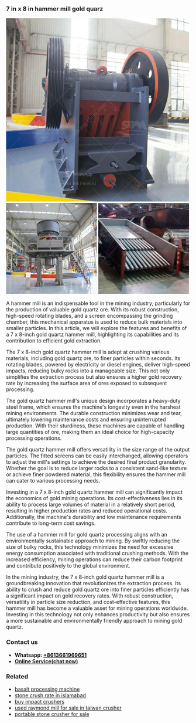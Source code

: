 <h3>7 in x 8 in hammer mill gold quarz</h3><img src='1708497191.jpg' alt=''><p>A hammer mill is an indispensable tool in the mining industry, particularly for the production of valuable gold quartz ore. With its robust construction, high-speed rotating blades, and a screen encompassing the grinding chamber, this mechanical apparatus is used to reduce bulk materials into smaller particles. In this article, we will explore the features and benefits of a 7 x 8-inch gold quartz hammer mill, highlighting its capabilities and its contribution to efficient gold extraction.</p><p>The 7 x 8-inch gold quartz hammer mill is adept at crushing various materials, including gold quartz ore, to finer particles within seconds. Its rotating blades, powered by electricity or diesel engines, deliver high-speed impacts, reducing bulky rocks into a manageable size. This not only simplifies the extraction process but also ensures a higher gold recovery rate by increasing the surface area of ores exposed to subsequent processing.</p><p>The gold quartz hammer mill's unique design incorporates a heavy-duty steel frame, which ensures the machine's longevity even in the harshest mining environments. The durable construction minimizes wear and tear, ultimately lowering maintenance costs and ensuring uninterrupted production. With their sturdiness, these machines are capable of handling large quantities of ore, making them an ideal choice for high-capacity processing operations.</p><p>The gold quartz hammer mill offers versatility in the size range of the output particles. The fitted screens can be easily interchanged, allowing operators to adjust the mill's settings to achieve the desired final product granularity. Whether the goal is to reduce larger rocks to a consistent sand-like texture or achieve finer powdered material, this flexibility ensures the hammer mill can cater to various processing needs.</p><p>Investing in a 7 x 8-inch gold quartz hammer mill can significantly impact the economics of gold mining operations. Its cost-effectiveness lies in its ability to process large volumes of material in a relatively short period, resulting in higher production rates and reduced operational costs. Additionally, the machine's durability and low maintenance requirements contribute to long-term cost savings.</p><p>The use of a hammer mill for gold quartz processing aligns with an environmentally sustainable approach to mining. By swiftly reducing the size of bulky rocks, this technology minimizes the need for excessive energy consumption associated with traditional crushing methods. With the increased efficiency, mining operations can reduce their carbon footprint and contribute positively to the global environment.</p><p>In the mining industry, the 7 x 8-inch gold quartz hammer mill is a groundbreaking innovation that revolutionizes the extraction process. Its ability to crush and reduce gold quartz ore into finer particles efficiently has a significant impact on gold recovery rates. With robust construction, versatility in particle size reduction, and cost-effective features, this hammer mill has become a valuable asset for mining operations worldwide. Investing in this technology not only enhances productivity but also ensures a more sustainable and environmentally friendly approach to mining gold quartz.</p><h3>Contact us</h3><ul><li><strong>Whatsapp:&nbsp;<a href="https://wa.me/8613661969651">+8613661969651</a></strong></li><li><a href="https://swt.shibang-china.com/?git&amp;zhl&amp;7 in x 8 in hammer mill gold quarz"><strong>Online Service(chat now)</strong></a></li></ul><h3>Related</h3><ul><li><a href='basalt processing machine.md'>basalt processing machine</a></li><li><a href='stone crush rate in islamabad.md'>stone crush rate in islamabad</a></li><li><a href='buy impact crushers.md'>buy impact crushers</a></li><li><a href='used raymond mill for sale in taiwan crusher.md'>used raymond mill for sale in taiwan crusher</a></li><li><a href='portable stone crusher for sale.md'>portable stone crusher for sale</a></li></ul>